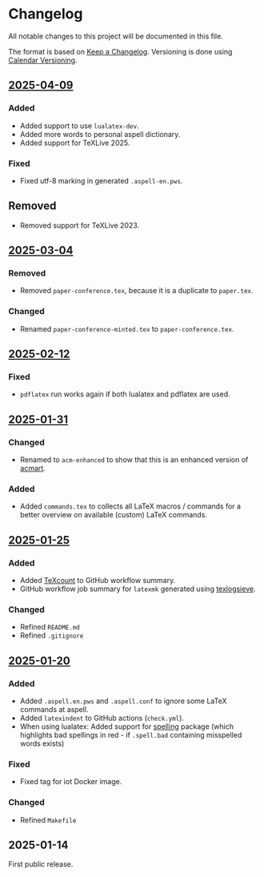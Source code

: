 # Changelog

All notable changes to this project will be documented in this file.

The format is based on [Keep a Changelog](http://keepachangelog.com/).
Versioning is done using [Calendar Versioning](https://calver.org/).

## [2025-04-09]

### Added

- Added support to use `lualatex-dev`.
- Added more words to personal aspell dictionary.
- Added support for TeXLive 2025.

### Fixed

- Fixed utf-8 marking in generated `.aspell-en.pws`.

## Removed

- Removed support for TeXLive 2023.

## [2025-03-04]

### Removed

- Removed `paper-conference.tex`, because it is a duplicate to `paper.tex`.

### Changed

- Renamed `paper-conference-minted.tex` to `paper-conference.tex`.

## [2025-02-12]

### Fixed

- `pdflatex` run works again if both lualatex and pdflatex are used.

## [2025-01-31]

### Changed

- Renamed to `acm-enhanced` to show that this is an enhanced version of [acmart](https://ctan.org/pkg/acmart).

### Added

- Added `commands.tex` to collects all LaTeX macros / commands for a better overview on available (custom) LaTeX commands.

## [2025-01-25]

### Added

- Added [TeXcount](https://app.uio.no/ifi/texcount/index.html) to GitHub workflow summary.
- GitHub workflow job summary for `latexmk` generated using [texlogsieve](https://ctan.org/pkg/texlogsieve).

### Changed

- Refined `README.md`
- Refined `.gitignore`

## [2025-01-20]

### Added

- Added `.aspell.en.pws` and `.aspell.conf` to ignore some LaTeX commands at aspell.
- Added `latexindent` to GitHub actions (`check.yml`).
- When using lualatex: Added support for [spelling](https://www.ctan.org/pkg/spelling) package (which highlights bad spellings in red - if `.spell.bad` containing misspelled words exists)

### Fixed

- Fixed tag for iot Docker image.

### Changed

- Refined `Makefile`

## 2025-01-14

First public release.
<!-- markdownlint-disable-file MD024 MD033 -->

[2025-04-09]: https://github.com/latextemplates/ACM/compare/2025-03-04...2025-04-09s
[2025-03-04]: https://github.com/latextemplates/ACM/compare/2025-02-12...2025-03-04
[2025-02-12]: https://github.com/latextemplates/ACM/compare/2025-01-31...2025-02-12
[2025-01-31]: https://github.com/latextemplates/ACM/compare/2025-01-25...2025-01-31
[2025-01-25]: https://github.com/latextemplates/ACM/compare/2025-01-20...2025-01-25
[2025-01-20]: https://github.com/latextemplates/ACM/compare/2025-01-14...2025-01-20
